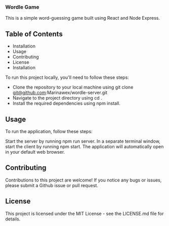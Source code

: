 ### Wordle Game
This is a simple word-guessing game built using React and Node Express.

## Table of Contents
* Installation
* Usage
* Contributing
* License
* Installation

To run this project locally, you'll need to follow these steps:

* Clone the repository to your local machine using git clone git@github.com:Marinawex/wordle-server.git
* Navigate to the project directory using cd <repository-name>.
* Install the required dependencies using npm install.

## Usage

To run the application, follow these steps:

Start the server by running npm run server.
In a separate terminal window, start the client by running npm start.
The application will automatically open in your default web browser.
## Contributing

Contributions to this project are welcome! If you notice any bugs or issues, please submit a Github issue or pull request.

## License
This project is licensed under the MIT License - see the LICENSE.md file for details.
